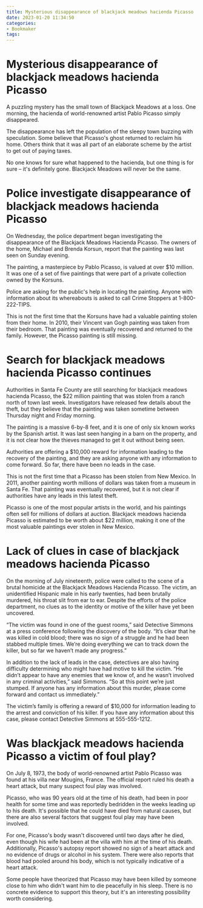 ```yaml
---
title: Mysterious disappearance of blackjack meadows hacienda Picasso
date: 2023-01-20 11:34:50
categories:
- Bookmaker
tags:
---
```



#  Mysterious disappearance of blackjack meadows hacienda Picasso

A puzzling mystery has the small town of Blackjack Meadows at a loss. One morning, the hacienda of world-renowned artist Pablo Picasso simply disappeared.

The disappearance has left the population of the sleepy town buzzing with speculation. Some believe that Picasso's ghost returned to reclaim his home. Others think that it was all part of an elaborate scheme by the artist to get out of paying taxes.

No one knows for sure what happened to the hacienda, but one thing is for sure – it's definitely gone. Blackjack Meadows will never be the same.

#  Police investigate disappearance of blackjack meadows hacienda Picasso

On Wednesday, the police department began investigating the disappearance of the Blackjack Meadows Hacienda Picasso. The owners of the home, Michael and Brenda Korsun, report that the painting was last seen on Sunday evening.

The painting, a masterpiece by Pablo Picasso, is valued at over $10 million. It was one of a set of five paintings that were part of a private collection owned by the Korsuns.

Police are asking for the public's help in locating the painting. Anyone with information about its whereabouts is asked to call Crime Stoppers at 1-800-222-TIPS.

This is not the first time that the Korsuns have had a valuable painting stolen from their home. In 2010, their Vincent van Gogh painting was taken from their bedroom. That painting was eventually recovered and returned to the family. However, the Picasso painting is still missing.

#  Search for blackjack meadows hacienda Picasso continues

Authorities in Santa Fe County are still searching for blackjack meadows hacienda Picasso, the $22 million painting that was stolen from a ranch north of town last week. Investigators have released few details about the theft, but they believe that the painting was taken sometime between Thursday night and Friday morning.

The painting is a massive 6-by-8 feet, and it is one of only six known works by the Spanish artist. It was last seen hanging in a barn on the property, and it is not clear how the thieves managed to get it out without being seen.

Authorities are offering a $10,000 reward for information leading to the recovery of the painting, and they are asking anyone with any information to come forward. So far, there have been no leads in the case.

This is not the first time that a Picasso has been stolen from New Mexico. In 2011, another painting worth millions of dollars was taken from a museum in Santa Fe. That painting was eventually recovered, but it is not clear if authorities have any leads in this latest theft.

Picasso is one of the most popular artists in the world, and his paintings often sell for millions of dollars at auction. Blackjack meadows hacienda Picasso is estimated to be worth about $22 million, making it one of the most valuable paintings ever stolen in New Mexico.

#  Lack of clues in case of blackjack meadows hacienda Picasso

On the morning of July nineteenth, police were called to the scene of a brutal homicide at the Blackjack Meadows Hacienda Picasso. The victim, an unidentified Hispanic male in his early twenties, had been brutally murdered, his throat slit from ear to ear. Despite the efforts of the police department, no clues as to the identity or motive of the killer have yet been uncovered.

“The victim was found in one of the guest rooms,” said Detective Simmons at a press conference following the discovery of the body. “It’s clear that he was killed in cold blood; there was no sign of a struggle and he had been stabbed multiple times. We’re doing everything we can to track down the killer, but so far we haven’t made any progress.”

In addition to the lack of leads in the case, detectives are also having difficulty determining who might have had motive to kill the victim. “He didn’t appear to have any enemies that we know of, and he wasn’t involved in any criminal activities,” said Simmons. “So at this point we’re just stumped. If anyone has any information about this murder, please come forward and contact us immediately.”

The victim’s family is offering a reward of $10,000 for information leading to the arrest and conviction of his killer. If you have any information about this case, please contact Detective Simmons at 555-555-1212.

#  Was blackjack meadows hacienda Picasso a victim of foul play?

On July 8, 1973, the body of world-renowned artist Pablo Picasso was found at his villa near Mougins, France. The official report ruled his death a heart attack, but many suspect foul play was involved.

Picasso, who was 90 years old at the time of his death, had been in poor health for some time and was reportedly bedridden in the weeks leading up to his death. It's possible that he could have died from natural causes, but there are also several factors that suggest foul play may have been involved.

For one, Picasso's body wasn't discovered until two days after he died, even though his wife had been at the villa with him at the time of his death. Additionally, Picasso's autopsy report showed no sign of a heart attack and no evidence of drugs or alcohol in his system. There were also reports that blood had pooled around his body, which is not typically indicative of a heart attack.

Some people have theorized that Picasso may have been killed by someone close to him who didn't want him to die peacefully in his sleep. There is no concrete evidence to support this theory, but it's an interesting possibility worth considering.
